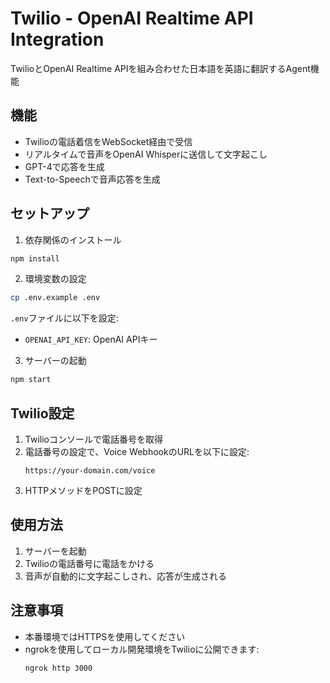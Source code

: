 # Twilio - OpenAI Realtime API Integration

TwilioとOpenAI Realtime APIを組み合わせた日本語を英語に翻訳するAgent機能

## 機能

- Twilioの電話着信をWebSocket経由で受信
- リアルタイムで音声をOpenAI Whisperに送信して文字起こし
- GPT-4で応答を生成
- Text-to-Speechで音声応答を生成

## セットアップ

1. 依存関係のインストール
```bash
npm install
```

2. 環境変数の設定
```bash
cp .env.example .env
```
`.env`ファイルに以下を設定:
- `OPENAI_API_KEY`: OpenAI APIキー

3. サーバーの起動
```bash
npm start
```

## Twilio設定

1. Twilioコンソールで電話番号を取得
2. 電話番号の設定で、Voice WebhookのURLを以下に設定:
   ```
   https://your-domain.com/voice
   ```
3. HTTPメソッドをPOSTに設定

## 使用方法

1. サーバーを起動
2. Twilioの電話番号に電話をかける
3. 音声が自動的に文字起こしされ、応答が生成される

## 注意事項

- 本番環境ではHTTPSを使用してください
- ngrokを使用してローカル開発環境をTwilioに公開できます:
  ```bash
  ngrok http 3000
  ```